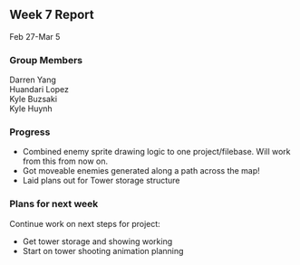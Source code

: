 ## Week 7 Report

Feb 27-Mar 5

### Group Members

Darren Yang  
Huandari Lopez  
Kyle Buzsaki  
Kyle Huynh  

### Progress
- Combined enemy sprite drawing logic to one project/filebase. Will work from
  this from now on.
- Got moveable enemies generated along a path across the map!
- Laid plans out for Tower storage structure

### Plans for next week
Continue work on next steps for project:
- Get tower storage and showing working
- Start on tower shooting animation planning
